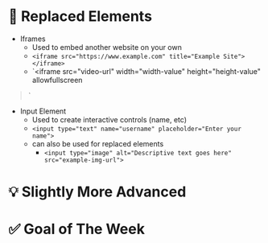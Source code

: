# 🧑 Replaced Elements

* Iframes
    * Used to embed another website on your own
    * `<iframe src="https://www.example.com" title="Example Site"></iframe>`
    * `<iframe
  src="video-url"
  width="width-value"
  height="height-value"
  allowfullscreen
></iframe>`
* Input Element
    * Used to create interactive controls (name, etc)
    * `<input type="text" name="username" placeholder="Enter your name">`
    * can also be used for replaced elements
         * `<input type="image" alt="Descriptive text goes here" src="example-img-url">`
 

# 💡 Slightly More Advanced



 

# ✅ Goal of The Week

